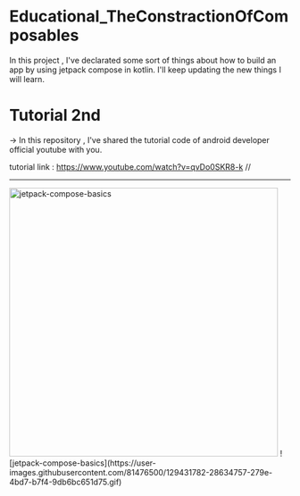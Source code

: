 # Educational_TheConstractionOfComposables
In this project , I've declarated some sort of things about how to build an app by using jetpack compose in kotlin. I'll keep updating the new things I will learn.

# Tutorial 2nd
-> In this repository , I've shared the tutorial code of android developer official youtube with you.

tutorial link : https://www.youtube.com/watch?v=qvDo0SKR8-k //

________________________________________________________
<img width="481" alt="jetpack-compose-basics" src="https://user-images.githubusercontent.com/81476500/129431781-ca814289-c286-41fb-8c2d-bb55f9df370a.PNG">
![jetpack-compose-basics](https://user-images.githubusercontent.com/81476500/129431782-28634757-279e-4bd7-b7f4-9db6bc651d75.gif)
